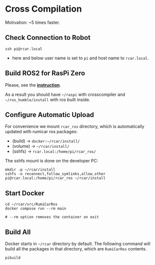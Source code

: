 # Cross Compilation

Motivation: ~5 times faster.

## Check Connection to Robot
```
ssh pi@rcar.local
```

* here and below user name is set to `pi` and host name to `rcar.local`.

## Build ROS2 for RasPi Zero
Please, see the [**instruction**](https://github.com/nyacpp/raspi_cross_ros2).

As a result you should have `~/raspi` with crosscompiler and  `~/ros_humble/install` with ros built inside.

## Configure Automatic Upload
For convenience we mount `rcar_ros` directory, which is automatically updated with rumicar ros packages:
* (build) → `docker:~/rcar/install/`
* (volume) → `~/rcar/install/`
* (sshfs) → `rcar.local:/home/pi/rcar_ros/`

The sshfs mount is done on the developer PC:
```
mkdir -p ~/rcar/install
sshfs -o reconnect,follow_symlinks,allow_other pi@rcar.local:/home/pi/rcar_ros ~/rcar/install
```

## Start Docker
```
cd ~/rcar/src/RumiCarRos
docker compose run --rm main

# --rm option removes the container on exit 
```

## Build All
Docker starts in `~/rcar` directory by default. The following command will build all the packages in that directory, which are `RumiCarRos` contents.

```
pibuild
```